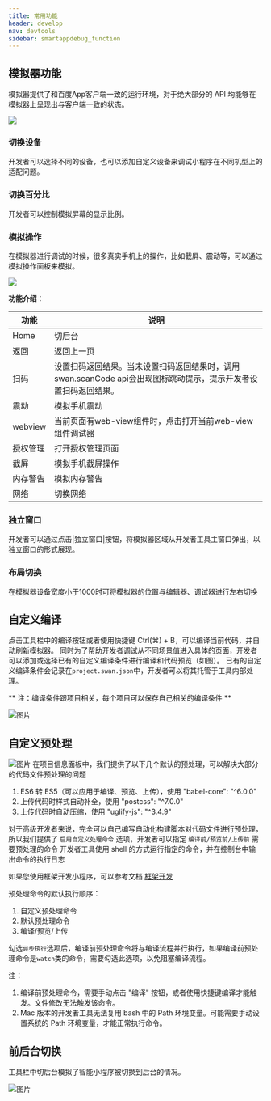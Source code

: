 ```yaml
---
title: 常用功能
header: develop
nav: devtools
sidebar: smartappdebug_function
---
```


## 模拟器功能


模拟器提供了和百度App客户端一致的运行环境，对于绝大部分的 API 均能够在模拟器上呈现出与客户端一致的状态。
<div class="m-doc-custom-examples">
    <div class="m-doc-custom-examples-correct">
        <img src="../../../img/tool/simulator1.png">
    </div>
    <div class="m-doc-custom-examples-correct">
        <img src=" ">
    </div>
    <div class="m-doc-custom-examples-correct">
        <img src=" ">
    </div>
</div>

### 切换设备
开发者可以选择不同的设备，也可以添加自定义设备来调试小程序在不同机型上的适配问题。
### 切换百分比
开发者可以控制模拟屏幕的显示比例。
### 模拟操作
在模拟器进行调试的时候，很多真实手机上的操作，比如截屏、震动等，可以通过模拟操作面板来模拟。
<div class="m-doc-custom-examples">
    <div class="m-doc-custom-examples-correct">
        <img src="../../../img/tool/simulator2.png">
    </div>
    <div class="m-doc-custom-examples-correct">
        <img src=" ">
    </div>
</div>

**功能介绍**：

|功能|说明|
|--|--|
|Home|切后台|
|返回|返回上一页|
|扫码|设置扫码返回结果。当未设置扫码返回结果时，调用swan.scanCode api会出现图标跳动提示，提示开发者设置扫码返回结果。|
|震动|模拟手机震动|
|webview|当前页面有web-view组件时，点击打开当前web-view组件调试器|
|授权管理|打开授权管理页面|
|截屏|模拟手机截屏操作|
|内存警告|模拟内存警告|
|网络|切换网络|

### 独立窗口
开发者可以通过点击|独立窗口|按钮，将模拟器区域从开发者工具主窗口弹出，以独立窗口的形式展现。
### 布局切换
在模拟器设备宽度小于1000时可将模拟器的位置与编辑器、调试器进行左右切换


## 自定义编译

点击工具栏中的编译按钮或者使用快捷键 Ctrl(⌘) + B，可以编译当前代码，并自动刷新模拟器。
同时为了帮助开发者调试从不同场景值进入具体的页面，开发者可以添加或选择已有的自定义编译条件进行编译和代码预览（如图）。
已有的自定义编译条件会记录在`project.swan.json`中，开发者可以将其托管于工具内部处理。

** 注：编译条件跟项目相关，每个项目可以保存自己相关的编译条件 **

![图片](../../../img/tool/工具27.png)


## 自定义预处理
![图片](../../../img/tool/preprocess.png)
在项目信息面板中，我们提供了以下几个默认的预处理，可以解决大部分的代码文件预处理的问题
1. ES6 转 ES5（可以应用于编译、预览、上传），使用 "babel-core": "^6.0.0"
2. 上传代码时样式自动补全，使用 "postcss": "^7.0.0"
3. 上传代码时自动压缩，使用 "uglify-js": "^3.4.9"

对于高级开发者来说，完全可以自己编写自动化构建脚本对代码文件进行预处理，所以我们提供了 `启用自定义处理命令` 选项，开发者可以指定 `编译前/预览前/上传前` 需要预处理的命令 开发者工具使用 shell 的方式运行指定的命令，并在控制台中输出命令的执行日志

如果您使用框架开发小程序，可以参考文档 [框架开发](/develop/tutorial/frameworkdevelop/)

预处理命令的默认执行顺序：

1. 自定义预处理命令
2. 默认预处理命令
3. 编译/预览/上传

勾选`异步执行`选项后，编译前预处理命令将与编译流程并行执行，如果编译前预处理命令是`watch`类的命令，需要勾选此选项，以免阻塞编译流程。

注：
1. 编译前预处理命令，需要手动点击 "编译" 按钮，或者使用快捷键编译才能触发。文件修改无法触发该命令。
2. Mac 版本的开发者工具无法复用 bash 中的 Path 环境变量。可能需要手动设置系统的 Path 环境变量，才能正常执行命令。


## 前后台切换


工具栏中切后台模拟了智能小程序被切换到后台的情况。

![图片](../../../img/tool/background.png)